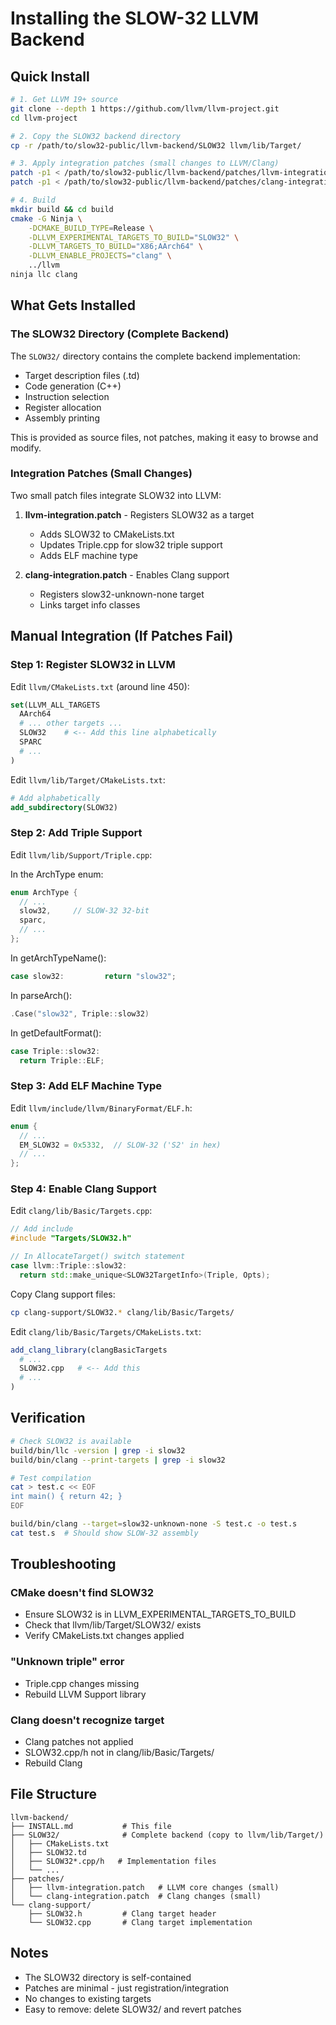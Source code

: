 # Installing the SLOW-32 LLVM Backend

## Quick Install

```bash
# 1. Get LLVM 19+ source
git clone --depth 1 https://github.com/llvm/llvm-project.git
cd llvm-project

# 2. Copy the SLOW32 backend directory
cp -r /path/to/slow32-public/llvm-backend/SLOW32 llvm/lib/Target/

# 3. Apply integration patches (small changes to LLVM/Clang)
patch -p1 < /path/to/slow32-public/llvm-backend/patches/llvm-integration.patch
patch -p1 < /path/to/slow32-public/llvm-backend/patches/clang-integration.patch

# 4. Build
mkdir build && cd build
cmake -G Ninja \
    -DCMAKE_BUILD_TYPE=Release \
    -DLLVM_EXPERIMENTAL_TARGETS_TO_BUILD="SLOW32" \
    -DLLVM_TARGETS_TO_BUILD="X86;AArch64" \
    -DLLVM_ENABLE_PROJECTS="clang" \
    ../llvm
ninja llc clang
```

## What Gets Installed

### The SLOW32 Directory (Complete Backend)
The `SLOW32/` directory contains the complete backend implementation:
- Target description files (.td)
- Code generation (C++)
- Instruction selection
- Register allocation
- Assembly printing

This is provided as source files, not patches, making it easy to browse and modify.

### Integration Patches (Small Changes)
Two small patch files integrate SLOW32 into LLVM:

1. **llvm-integration.patch** - Registers SLOW32 as a target
   - Adds SLOW32 to CMakeLists.txt
   - Updates Triple.cpp for slow32 triple support
   - Adds ELF machine type

2. **clang-integration.patch** - Enables Clang support
   - Registers slow32-unknown-none target
   - Links target info classes

## Manual Integration (If Patches Fail)

### Step 1: Register SLOW32 in LLVM

Edit `llvm/CMakeLists.txt` (around line 450):
```cmake
set(LLVM_ALL_TARGETS
  AArch64
  # ... other targets ...
  SLOW32    # <-- Add this line alphabetically
  SPARC
  # ...
)
```

Edit `llvm/lib/Target/CMakeLists.txt`:
```cmake
# Add alphabetically
add_subdirectory(SLOW32)
```

### Step 2: Add Triple Support

Edit `llvm/lib/Support/Triple.cpp`:

In the ArchType enum:
```cpp
enum ArchType {
  // ... 
  slow32,     // SLOW-32 32-bit
  sparc,
  // ...
};
```

In getArchTypeName():
```cpp
case slow32:         return "slow32";
```

In parseArch():
```cpp
.Case("slow32", Triple::slow32)
```

In getDefaultFormat():
```cpp
case Triple::slow32:
  return Triple::ELF;
```

### Step 3: Add ELF Machine Type

Edit `llvm/include/llvm/BinaryFormat/ELF.h`:
```cpp
enum {
  // ...
  EM_SLOW32 = 0x5332,  // SLOW-32 ('S2' in hex)
  // ...
};
```

### Step 4: Enable Clang Support

Edit `clang/lib/Basic/Targets.cpp`:
```cpp
// Add include
#include "Targets/SLOW32.h"

// In AllocateTarget() switch statement
case llvm::Triple::slow32:
  return std::make_unique<SLOW32TargetInfo>(Triple, Opts);
```

Copy Clang support files:
```bash
cp clang-support/SLOW32.* clang/lib/Basic/Targets/
```

Edit `clang/lib/Basic/Targets/CMakeLists.txt`:
```cmake
add_clang_library(clangBasicTargets
  # ...
  SLOW32.cpp   # <-- Add this
  # ...
)
```

## Verification

```bash
# Check SLOW32 is available
build/bin/llc -version | grep -i slow32
build/bin/clang --print-targets | grep -i slow32

# Test compilation
cat > test.c << EOF
int main() { return 42; }
EOF

build/bin/clang --target=slow32-unknown-none -S test.c -o test.s
cat test.s  # Should show SLOW-32 assembly
```

## Troubleshooting

### CMake doesn't find SLOW32
- Ensure SLOW32 is in LLVM_EXPERIMENTAL_TARGETS_TO_BUILD
- Check that llvm/lib/Target/SLOW32/ exists
- Verify CMakeLists.txt changes applied

### "Unknown triple" error
- Triple.cpp changes missing
- Rebuild LLVM Support library

### Clang doesn't recognize target
- Clang patches not applied
- SLOW32.cpp/h not in clang/lib/Basic/Targets/
- Rebuild Clang

## File Structure

```
llvm-backend/
├── INSTALL.md           # This file
├── SLOW32/              # Complete backend (copy to llvm/lib/Target/)
│   ├── CMakeLists.txt
│   ├── SLOW32.td
│   ├── SLOW32*.cpp/h   # Implementation files
│   └── ...
├── patches/
│   ├── llvm-integration.patch   # LLVM core changes (small)
│   └── clang-integration.patch  # Clang changes (small)
└── clang-support/
    ├── SLOW32.h         # Clang target header
    └── SLOW32.cpp       # Clang target implementation
```

## Notes

- The SLOW32 directory is self-contained
- Patches are minimal - just registration/integration
- No changes to existing targets
- Easy to remove: delete SLOW32/ and revert patches